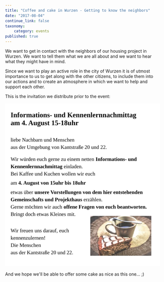```yaml
---
title: "Coffee and cake in Wurzen - Getting to know the neighbors"
date: "2017-08-04"
continue_link: false
taxonomy:
    category: events
published: true
---
```


We want to get in contact with the neighbors of our housing project in Wurzen. We want to tell them what we are all about and we want to hear what they might have in mind.

Since we want to play an active role in the city of Wurzen it is of utmost importance to us to get along with the other citizens, to include them into our actions and to create an atmosphere in which we want to help and support each other.

This is the invitation we distribute prior to the event:

![](wurzen_kaffekuchen.png)

And we hope we'll be able to offer some cake as nice as this one... ;)
